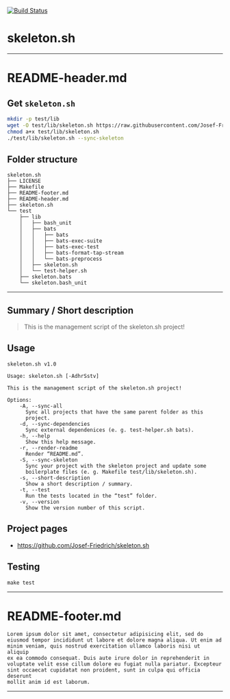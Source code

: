 [![Build Status](https://travis-ci.org/Josef-Friedrich/skeleton.sh.svg?branch=master)](https://travis-ci.org/Josef-Friedrich/skeleton.sh)

# skeleton.sh

---

# README-header.md

## Get `skeleton.sh`

```sh
mkdir -p test/lib
wget -O test/lib/skeleton.sh https://raw.githubusercontent.com/Josef-Friedrich/skeleton.sh/master/skeleton.sh
chmod a+x test/lib/skeleton.sh
./test/lib/skeleton.sh --sync-skeleton
```

## Folder structure

```
skeleton.sh
├── LICENSE
├── Makefile
├── README-footer.md
├── README-header.md
├── skeleton.sh
└── test
    ├── lib
    │   ├── bash_unit
    │   ├── bats
    │   │   ├── bats
    │   │   ├── bats-exec-suite
    │   │   ├── bats-exec-test
    │   │   ├── bats-format-tap-stream
    │   │   └── bats-preprocess
    │   ├── skeleton.sh
    │   └── test-helper.sh
    ├── skeleton.bats
    └── skeleton.bash_unit
```

---

## Summary / Short description

> This is the management script of the skeleton.sh project!

## Usage

```
skeleton.sh v1.0

Usage: skeleton.sh [-AdhrSstv]

This is the management script of the skeleton.sh project!

Options:
	-A, --sync-all
	  Sync all projects that have the same parent folder as this
	  project.
	-d, --sync-dependencies
	  Sync external dependenices (e. g. test-helper.sh bats).
	-h, --help
	  Show this help message.
	-r, --render-readme
	  Render “README.md”.
	-S, --sync-skeleton
	  Sync your project with the skeleton project and update some
	  boilerplate files (e. g. Makefile test/lib/skeleton.sh).
	-s, --short-description
	  Show a short description / summary.
	-t, --test
	  Run the tests located in the “test” folder.
	-v, --version
	  Show the version number of this script.

```

## Project pages

* https://github.com/Josef-Friedrich/skeleton.sh

## Testing

```
make test
```

---

# README-footer.md

```
Lorem ipsum dolor sit amet, consectetur adipisicing elit, sed do
eiusmod tempor incididunt ut labore et dolore magna aliqua. Ut enim ad
minim veniam, quis nostrud exercitation ullamco laboris nisi ut aliquip
ex ea commodo consequat. Duis aute irure dolor in reprehenderit in
voluptate velit esse cillum dolore eu fugiat nulla pariatur. Excepteur
sint occaecat cupidatat non proident, sunt in culpa qui officia deserunt
mollit anim id est laborum.
```

---
